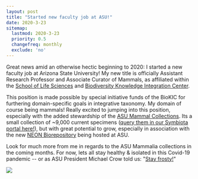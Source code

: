 ```yaml
---
layout: post
title: "Started new faculty job at ASU!"
date: 2020-3-23
sitemap:
  lastmod: 2020-3-23
  priority: 0.5
  changefreq: monthly
  exclude: 'no'
---
```


Great news amid an otherwise hectic beginning to 2020: I started a new faculty job at Arizona State University! My new title is officially Assistant Research Professor and Associate Curator of Mammals, as affiliated within the [School of Life Sciences](https://sols.asu.edu/) and [Biodiversity Knowledge Integration Center](https://biokic.asu.edu/). 

This position is made possible by special initiative funds of the BioKIC for furthering domain-specific goals in integrative taxonomy. My domain of course being mammals! Really excited to jumping into this position, especially with the added stewardship of the [ASU Mammal Collections](https://biokic.asu.edu/collections/mammalogy-collection). Its a small collection of ~9,000 current specimens ([query them in our Symbiota portal here!](https://csvcoll.org/portal/index.php)), but with great potential to grow, especially in association with the new [NEON Biorepository](https://www.neonscience.org/data/samples-specimens/neon-biorepository-asu) being hosted at ASU.

Look for much more from me in regards to the ASU Mammalia collections in the coming months. For now, lets all stay healthy & isolated in this Covid-19 pandemic -- or as ASU President Michael Crow told us: "[Stay frosty!](https://www.youtube.com/watch?v=ht2RJvc4ExI)"

<img src="firstDayAtASU.jpg"/>



